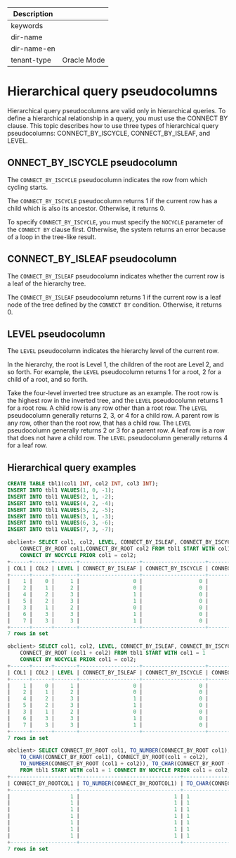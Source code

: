| Description   |                 |
|---------------|-----------------|
| keywords      |                 |
| dir-name      |                 |
| dir-name-en   |                 |
| tenant-type   | Oracle Mode     |

# Hierarchical query pseudocolumns

Hierarchical query pseudocolumns are valid only in hierarchical queries. To define a hierarchical relationship in a query, you must use the CONNECT BY clause. This topic describes how to use three types of hierarchical query pseudocolumns: CONNECT_BY_ISCYCLE, CONNECT_BY_ISLEAF, and LEVEL.

## ONNECT_BY_ISCYCLE pseudocolumn

The `CONNECT_BY_ISCYCLE` pseudocolumn indicates the row from which cycling starts.

The `CONNECT_BY_ISCYCLE` pseudocolumn returns 1 if the current row has a child which is also its ancestor. Otherwise, it returns 0.

To specify `CONNECT_BY_ISCYCLE`, you must specify the `NOCYCLE` parameter of the `CONNECT BY` clause first. Otherwise, the system returns an error because of a loop in the tree-like result.

## CONNECT_BY_ISLEAF pseudocolumn

The `CONNECT_BY_ISLEAF` pseudocolumn indicates whether the current row is a leaf of the hierarchy tree.

The `CONNECT_BY_ISLEAF` pseudocolumn returns 1 if the current row is a leaf node of the tree defined by the `CONNECT BY` condition. Otherwise, it returns 0.

## LEVEL pseudocolumn

The `LEVEL` pseudocolumn indicates the hierarchy level of the current row.

In the hierarchy, the root is Level 1, the children of the root are Level 2, and so forth. For example, the `LEVEL` pseudocolumn returns 1 for a root, 2 for a child of a root, and so forth.

Take the four-level inverted tree structure as an example. The root row is the highest row in the inverted tree, and the `LEVEL` pseudocolumn returns 1 for a root row. A child row is any row other than a root row. The `LEVEL` pseudocolumn generally returns 2, 3, or 4 for a child row. A parent row is any row, other than the root row, that has a child row. The `LEVEL` pseudocolumn generally returns 2 or 3 for a parent row. A leaf row is a row that does not have a child row. The `LEVEL` pseudocolumn generally returns 4 for a leaf row.

## Hierarchical query examples

```sql
CREATE TABLE tbl1(col1 INT, col2 INT, col3 INT);
INSERT INTO tbl1 VALUES(1, 0, -1);
INSERT INTO tbl1 VALUES(2, 1, -2);
INSERT INTO tbl1 VALUES(4, 2, -4);
INSERT INTO tbl1 VALUES(5, 2, -5);
INSERT INTO tbl1 VALUES(3, 1, -3);
INSERT INTO tbl1 VALUES(6, 3, -6);
INSERT INTO tbl1 VALUES(7, 3, -7);

obclient> SELECT col1, col2, LEVEL, CONNECT_BY_ISLEAF, CONNECT_BY_ISCYCLE,
    CONNECT_BY_ROOT col1,CONNECT_BY_ROOT col2 FROM tbl1 START WITH col1 = 1
    CONNECT BY NOCYCLE PRIOR col1 = col2;
+------+------+-------+-------------------+--------------------+---------------------+---------------------+
| COL1 | COL2 | LEVEL | CONNECT_BY_ISLEAF | CONNECT_BY_ISCYCLE | CONNECT_BY_ROOTCOL1 | CONNECT_BY_ROOTCOL2 |
+------+------+-------+-------------------+--------------------+---------------------+---------------------+
|    1 |    0 |     1 |                 0 |                  0 |                   1 |                   0 |
|    2 |    1 |     2 |                 0 |                  0 |                   1 |                   0 |
|    4 |    2 |     3 |                 1 |                  0 |                   1 |                   0 |
|    5 |    2 |     3 |                 1 |                  0 |                   1 |                   0 |
|    3 |    1 |     2 |                 0 |                  0 |                   1 |                   0 |
|    6 |    3 |     3 |                 1 |                  0 |                   1 |                   0 |
|    7 |    3 |     3 |                 1 |                  0 |                   1 |                   0 |
+------+------+-------+-------------------+--------------------+---------------------+---------------------+
7 rows in set

obclient> SELECT col1, col2, LEVEL, CONNECT_BY_ISLEAF, CONNECT_BY_ISCYCLE,
    CONNECT_BY_ROOT (col1 + col2) FROM tbl1 START WITH col1 = 1
    CONNECT BY NOCYCLE PRIOR col1 = col2;
+------+------+-------+-------------------+--------------------+----------------------------+
| COL1 | COL2 | LEVEL | CONNECT_BY_ISLEAF | CONNECT_BY_ISCYCLE | CONNECT_BY_ROOT(COL1+COL2) |
+------+------+-------+-------------------+--------------------+----------------------------+
|    1 |    0 |     1 |                 0 |                  0 |                          1 |
|    2 |    1 |     2 |                 0 |                  0 |                          1 |
|    4 |    2 |     3 |                 1 |                  0 |                          1 |
|    5 |    2 |     3 |                 1 |                  0 |                          1 |
|    3 |    1 |     2 |                 0 |                  0 |                          1 |
|    6 |    3 |     3 |                 1 |                  0 |                          1 |
|    7 |    3 |     3 |                 1 |                  0 |                          1 |
+------+------+-------+-------------------+--------------------+----------------------------+
7 rows in set

obclient> SELECT CONNECT_BY_ROOT col1, TO_NUMBER(CONNECT_BY_ROOT col1),
    TO_CHAR(CONNECT_BY_ROOT col1), CONNECT_BY_ROOT(col1 + col2),
    TO_NUMBER(CONNECT_BY_ROOT (col1 + col2)), TO_CHAR(CONNECT_BY_ROOT (col1 + col2))
    FROM tbl1 START WITH col1 = 1 CONNECT BY NOCYCLE PRIOR col1 = col2;
+---------------------+--------------------------------+------------------------------+----------------------------+---------------------------------------+-------------------------------------+
| CONNECT_BY_ROOTCOL1 | TO_NUMBER(CONNECT_BY_ROOTCOL1) | TO_CHAR(CONNECT_BY_ROOTCOL1) | CONNECT_BY_ROOT(COL1+COL2) | TO_NUMBER(CONNECT_BY_ROOT(COL1+COL2)) | TO_CHAR(CONNECT_BY_ROOT(COL1+COL2)) |
+---------------------+--------------------------------+------------------------------+----------------------------+---------------------------------------+-------------------------------------+
|                   1 |                              1 | 1                            |                          1 |                                     1 | 1                                   |
|                   1 |                              1 | 1                            |                          1 |                                     1 | 1                                   |
|                   1 |                              1 | 1                            |                          1 |                                     1 | 1                                   |
|                   1 |                              1 | 1                            |                          1 |                                     1 | 1                                   |
|                   1 |                              1 | 1                            |                          1 |                                     1 | 1                                   |
|                   1 |                              1 | 1                            |                          1 |                                     1 | 1                                   |
|                   1 |                              1 | 1                            |                          1 |                                     1 | 1                                   |
+---------------------+--------------------------------+------------------------------+----------------------------+---------------------------------------+-------------------------------------+
7 rows in set
```
